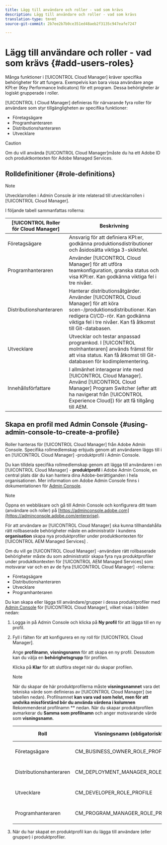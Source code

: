 ```yaml
---
title: Lägg till användare och roller - vad som krävs
description: Lägg till användare och roller - vad som krävs
translation-type: tm+mt
source-git-commit: 2b7ee2b7b0ce351ed48aeb2f3135c947eafe7247

---
```



# Lägg till användare och roller - vad som krävs {#add-users-roles}


Många funktioner i [!UICONTROL Cloud Manager] kräver specifika behörigheter för att fungera. Exempelvis kan bara vissa användare ange KPI:er (Key Performance Indicators) för ett program. Dessa behörigheter är logiskt grupperade i roller.

[!UICONTROL I Cloud Manager] definieras för närvarande fyra roller för användare som styr tillgängligheten av specifika funktioner:

* Företagsägare
* Programhanteraren
* Distributionshanteraren
* Utvecklare

>[!CAUTION]
>
>Om du vill använda [!UICONTROL Cloud Manager]måste du ha ett Adobe ID och produktkontexten för Adobe Managed Services.

## Rolldefinitioner {#role-definitions}

>[!NOTE]
>
>Utvecklarrollen i Admin Console är inte relaterad till utvecklarrollen i [!UICONTROL Cloud Manager].

I följande tabell sammanfattas rollerna:

| [!UICONTROL Roller för Cloud Manager] | Beskrivning |
|--- |--- |
| Företagsägare | Ansvarig för att definiera KPI:er, godkänna produktionsdistributioner och åsidosätta viktiga 3-skiktsfel. |
| Programhanteraren | Använder [!UICONTROL Cloud Manager] för att utföra teamkonfiguration, granska status och visa KPI:er. Kan godkänna viktiga fel i tre nivåer. |
| Distributionshanteraren | Hanterar distributionsåtgärder. Använder [!UICONTROL Cloud Manager] för att köra scen-/produktionsdistributioner. Kan redigera CI/CD-rör. Kan godkänna viktiga fel i tre nivåer. Kan få åtkomst till Git-databasen. |
| Utvecklare | Utvecklar och testar anpassad programkod. I [!UICONTROL molnhanteraren] används främst för att visa status. Kan få åtkomst till Git-databasen för kodimplementering. |
| Innehållsförfattare | I allmänhet interagerar inte med [!UICONTROL Cloud Manager]. Använd [!UICONTROL Cloud Manager] Program Switcher (efter att ha navigerat från [!UICONTROL Experience Cloud]) för att få tillgång till AEM. |

## Skapa en profil med Admin Console {#using-admin-console-to-create-a-profile}

Roller hanteras för [!UICONTROL Cloud Manager] från Adobe Admin Console. Specifika rollmedlemskap erbjuds genom att användaren läggs till i en [!UICONTROL Cloud Manager] -produktprofil i Admin Console.

Du kan tilldela specifika rollmedlemskap genom att lägga till användaren i en [!UICONTROL Cloud Manager] - **produktprofil** i Adobe Admin Console, en central plats där du kan hantera dina Adobe-berättiganden i hela organisationen. Mer information om Adobe Admin Console finns i dokumentationen för [Admin Console](https://helpx.adobe.com/enterprise/using/admin-console.html).

>[!NOTE]
>
>Öppna en webbläsare och gå till Admin Console och konfigurera ditt team (användare och roller) på [https://adminconsole.adobe.com](https://adminconsole.adobe.com/enterprise).

För att användare av [!UICONTROL Cloud Manager] ska kunna tillhandahålla rätt rollbaserade behörigheter måste en administratör i kundens **organisation** skapa nya produktprofiler under produktkontexten för [!UICONTROL AEM Managed Services] .

Om du vill ge [!UICONTROL Cloud Manager] -användare rätt rollbaserade behörigheter måste du som administratör skapa fyra nya produktprofiler under produktkontexten för [!UICONTROL AEM Managed Services] som motsvarar var och en av de fyra [!UICONTROL Cloud Manager] -rollerna:

* Företagsägare
* Distributionshanteraren
* Utvecklare
* Programhanteraren

Du kan skapa eller lägga till användare/grupper i dessa produktprofiler med [Admin Console](https://adminconsole.adobe.com/) för [!UICONTROL Cloud Manager], vilket visas i bilden nedan:

1. Logga in på Admin Console och klicka på **Ny profil** för att lägga till en ny profil.

1. Fyll i fälten för att konfigurera en ny roll för [!UICONTROL Cloud Manager].

   Ange **profilnamn**, **visningsnamn** för att skapa en ny profil. Dessutom kan du välja en **behörighetsgrupp** för profilen.

   Klicka på **Klar** för att slutföra steget när du skapar profilen.

   >[!NOTE]
   >
   >När du skapar de här produktprofilerna måste **visningsnamnet** vara det tekniska värde som definieras av [!UICONTROL Cloud Manager] (se tabellen nedan). Profilnamnet **kan vara vad som helst, men för att undvika missförstånd bör du använda värdena i kolumnen** Rekommenderat profilnamn ** nedan. När du skapar produktprofilen avmarkerar du **Samma som profilnamn** och anger motsvarande värde som **visningsnamn**.

   | **Roll** | **Visningsnamn (obligatoriskt)** | **Rekommenderat profilnamn** |
   |---|---|---|
   | Företagsägare | CM_BUSINESS_OWNER_ROLE_PROFILE | [!UICONTROL Cloud Manager] - rollen som företagsägare |
   | Distributionshanteraren | CM_DEPLOYMENT_MANAGER_ROLE_PROFILE | [!UICONTROL Cloud Manager] - Distributionshanterarroll |
   | Utvecklare | CM_DEVELOPER_ROLE_PROFILE | [!UICONTROL Cloud Manager] - Utvecklarroll |
   | Programhanteraren | CM_PROGRAM_MANAGER_ROLE_PROFILE | [!UICONTROL Cloud Manager] - rollen programhanterare |

1. När du har skapat en produktprofil kan du lägga till användare (eller grupper) i produktprofiler.


